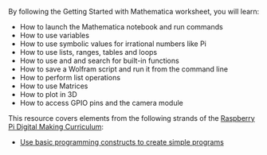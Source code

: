  By following the Getting Started with Mathematica worksheet, you will learn:
 
- How to launch the Mathematica notebook and run commands
- How to use variables
- How to use symbolic values for irrational numbers like Pi
- How to use lists, ranges, tables and loops
- How to use and and search for built-in functions
- How to save a Wolfram script and run it from the command line
- How to perform list operations
- How to use Matrices
- How to plot in 3D
- How to access GPIO pins and the camera module

This resource covers elements from the following strands of the [Raspberry Pi Digital Making Curriculum](https://www.raspberrypi.org/curriculum/):

- [Use basic programming constructs to create simple programs](https://www.raspberrypi.org/curriculum/programming/creator)
